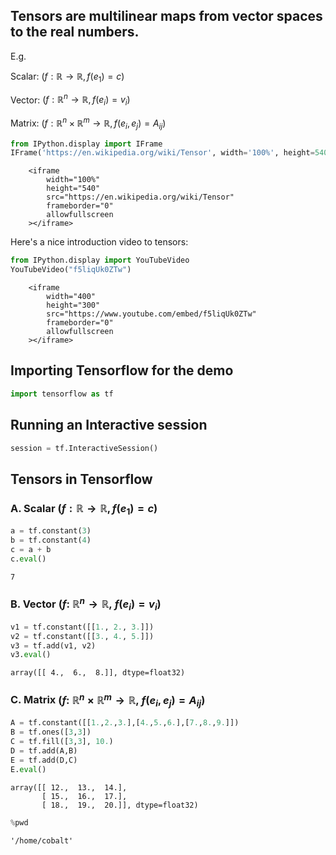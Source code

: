 ## Tensors are multilinear maps from vector spaces to the real numbers.

E.g.

Scalar:  $\left( f : \mathbb{R}\rightarrow \mathbb{R},  f\left(e_1\right) = c \right)$  

Vector:  $\left( f : \mathbb{R}^n \rightarrow \mathbb{R},  f\left(e_i\right) = v_i \right)$  

Matrix:  $\left( f : \mathbb{R}^n \times \mathbb{R}^m \rightarrow \mathbb{R},  f\left(e_i, e_j\right) = A_{ij} \right)$


```python
from IPython.display import IFrame
IFrame('https://en.wikipedia.org/wiki/Tensor', width='100%', height=540)
```





        <iframe
            width="100%"
            height="540"
            src="https://en.wikipedia.org/wiki/Tensor"
            frameborder="0"
            allowfullscreen
        ></iframe>
        



Here's a nice introduction video to tensors:


```python
from IPython.display import YouTubeVideo
YouTubeVideo("f5liqUk0ZTw")
```





        <iframe
            width="400"
            height="300"
            src="https://www.youtube.com/embed/f5liqUk0ZTw"
            frameborder="0"
            allowfullscreen
        ></iframe>
        



## Importing Tensorflow for the demo


```python
import tensorflow as tf 
```

## Running an Interactive session 


```python
session = tf.InteractiveSession()
```

## Tensors in Tensorflow

### A. Scalar $\left( f : \mathbb{R}\rightarrow \mathbb{R},  f(e_1) = c \right)$  


```python
a = tf.constant(3)
b = tf.constant(4)
c = a + b
c.eval()
```




    7



### B. Vector $\left( f :\: \mathbb{R}^n \rightarrow \mathbb{R}, \: f(e_i) = v_i \right)$ 


```python
v1 = tf.constant([[1., 2., 3.]]) 
v2 = tf.constant([[3., 4., 5.]])
v3 = tf.add(v1, v2)
v3.eval()
```




    array([[ 4.,  6.,  8.]], dtype=float32)



### C. Matrix  $\left( f :\: \mathbb{R}^n \times \mathbb{R}^m \rightarrow \mathbb{R}, \: f(e_i, e_j) = A_{ij} \right)$


```python
A = tf.constant([[1.,2.,3.],[4.,5.,6.],[7.,8.,9.]])
B = tf.ones([3,3])
C = tf.fill([3,3], 10.)
D = tf.add(A,B)
E = tf.add(D,C)
E.eval()
```




    array([[ 12.,  13.,  14.],
           [ 15.,  16.,  17.],
           [ 18.,  19.,  20.]], dtype=float32)




```python
%pwd
```




    '/home/cobalt'


